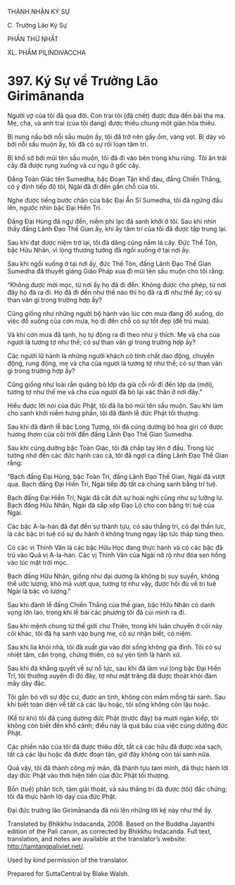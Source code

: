 THÁNH NHÂN KÝ SỰ

C. Trưởng Lão Ký Sự

PHẦN THỨ NHẤT

XL. PHẨM PIḶINDIVACCHA

# 397\. Ký Sự về Trưởng Lão Girimānanda

Người vợ của tôi đã qua đời. Con trai tôi (đã chết) được đưa đến bãi tha ma. Mẹ, cha, và anh trai (của tôi đang) được thiêu chung một giàn hỏa thiêu.

Bị nung nấu bởi nỗi sầu muộn ấy, tôi đã trở nên gầy ốm, vàng vọt. Bị dày vò bởi nỗi sầu muộn ấy, tôi đã có sự rối loạn tâm trí.

Bị khổ sở bởi mũi tên sầu muộn, tôi đã đi vào bên trong khu rừng. Tôi ăn trái cây đã được rụng xuống và cư ngụ ở gốc cây.

Đấng Toàn Giác tên Sumedha, bậc Đoạn Tận khổ đau, đấng Chiến Thắng, có ý định tiếp độ tôi, Ngài đã đi đến gần chỗ của tôi.

Nghe được tiếng bước chân của bậc Đại Ẩn Sĩ Sumedha, tôi đã ngửng đầu lên, ngước nhìn bậc Đại Hiền Trí.

Đấng Đại Hùng đã ngự đến, niềm phỉ lạc đã sanh khởi ở tôi. Sau khi nhìn thấy đấng Lãnh Đạo Thế Gian ấy, khi ấy tâm trí của tôi đã được tập trung lại.

Sau khi đạt được niệm trở lại, tôi đã dâng cúng nắm lá cây. Đức Thế Tôn, bậc Hữu Nhãn, vì lòng thương tưởng đã ngồi xuống ở tại nơi ấy.

Sau khi ngồi xuống ở tại nơi ấy, đức Thế Tôn, đấng Lãnh Đạo Thế Gian Sumedha đã thuyết giảng Giáo Pháp xua đi mũi tên sầu muộn cho tôi rằng:

“Không được mời mọc, từ nơi ấy họ đã đi đến. Không được cho phép, từ nơi đây họ đã ra đi. Họ đã đi đến như thế nào thì họ đã ra đi như thế ấy; có sự than vãn gì trong trường hợp ấy?

Cũng giống như những người bộ hành vào lúc cơn mưa đang đổ xuống, do việc đổ xuống của cơn mưa, họ đi đến chỗ có sự tốt đẹp (để trú mưa).

Và khi cơn mưa đã tạnh, họ tự động ra đi theo như ý thích. Mẹ và cha của ngươi là tương tợ như thế; có sự than vãn gì trong trường hợp ấy?

Các người lữ hành là những người khách có tính chất dao động, chuyển động, rung động, mẹ và cha của ngươi là tương tợ như thế; có sự than vãn gì trong trường hợp ấy?

Cũng giống như loài rắn quăng bỏ lớp da già cỗi rồi đi đến lớp da (mới), tương tợ như thế mẹ và cha của ngươi đã bỏ lại xác thân ở nơi đây.”

Hiểu được lời nói của đức Phật, tôi đã lìa bỏ mũi tên sầu muộn. Sau khi làm cho sanh khởi niềm hưng phấn, tôi đã đảnh lễ đức Phật tối thượng.

Sau khi đã đảnh lễ bậc Long Tượng, tôi đã cúng dường bó hoa giri có được hương thơm của cõi trời đến đấng Lãnh Đạo Thế Gian Sumedha.

Sau khi cúng dường bậc Toàn Giác, tôi đã chắp tay lên ở đầu. Trong lúc tưởng nhớ đến các đức hạnh cao cả, tôi đã ngợi ca đấng Lãnh Đạo Thế Gian rằng:

“Bạch đấng Đại Hùng, bậc Toàn Tri, đấng Lãnh Đạo Thế Gian, Ngài đã vượt qua. Bạch đấng Đại Hiền Trí, Ngài tiếp độ tất cả chúng sanh bằng trí tuệ.

Bạch đấng Đại Hiền Trí, Ngài đã cắt đứt sự hoài nghi cũng như sự lưỡng lự. Bạch đấng Hữu Nhãn, Ngài đã sắp xếp Đạo Lộ cho con bằng trí tuệ của Ngài.

Các bậc A-la-hán đã đạt đến sự thành tựu, có sáu thắng trí, có đại thần lực, là các bậc trí tuệ có sự du hành ở không trung ngay lập tức tháp tùng theo.

Có các vị Thinh Văn là các bậc Hữu Học đang thực hành và có các bậc đã trú vào Quả vị A-la-hán. Các vị Thinh Văn của Ngài nở rộ như đóa sen hồng vào lúc mặt trời mọc.

Bạch đấng Hữu Nhãn, giống như đại dương là không bị suy suyển, không thể ước lượng, khó mà vượt qua, tương tợ như vậy, được hội đủ về trí tuệ Ngài là bậc vô lượng.”

Sau khi đảnh lễ đấng Chiến Thắng của thế gian, bậc Hữu Nhãn có danh vọng lớn lao, trong khi lễ bái các phương tôi đã cúi mình ra đi.

Sau khi mệnh chung từ thế giới chư Thiên, trong khi luân chuyển ở cõi này cõi khác, tôi đã hạ sanh vào bụng mẹ, có sự nhận biết, có niệm.

Sau khi lìa khỏi nhà, tôi đã xuất gia vào đời sống không gia đình. Tôi có sự nhiệt tâm, cẩn trọng, chứng thiền, có sự yên tịnh là hành xứ.

Sau khi đã khẳng quyết về sự nỗ lực, sau khi đã làm vui lòng bậc Đại Hiền Trí, tôi thường xuyên đi đó đây, tợ như mặt trăng đã được thoát khỏi đám mây dày đặc.

Tôi gắn bó với sự độc cư, được an tịnh, không còn mầm mống tái sanh. Sau khi biết toàn diện về tất cả các lậu hoặc, tôi sống không còn lậu hoặc.

(Kể từ khi) tôi đã cúng dường đức Phật (trước đây) ba mươi ngàn kiếp, tôi không còn biết đến khổ cảnh; điều này là quả báu của việc cúng dường đức Phật.

Các phiền não của tôi đã được thiêu đốt, tất cả các hữu đã được xóa sạch, tất cả các lậu hoặc đã được đoạn tận, giờ đây không còn tái sanh nữa.

Quả vậy, tôi đã thành công mỹ mãn, đã thành tựu tam minh, đã thực hành lời dạy đức Phật vào thời hiện tiền của đức Phật tối thượng.

Bốn (tuệ) phân tích, tám giải thoát, và sáu thắng trí đã được (tôi) đắc chứng; tôi đã thực hành lời dạy của đức Phật.

Đại đức trưởng lão Girimānanda đã nói lên những lời kệ này như thế ấy.

Translated by Bhikkhu Indacanda, 2008. Based on the Buddha Jayanthi edition of the Pali canon, as corrected by Bhikkhu Indacanda. Full text, translation, and notes are available at the translator’s website: http://tamtangpaliviet.net/.

Used by kind permission of the translator.

Prepared for SuttaCentral by Blake Walsh.